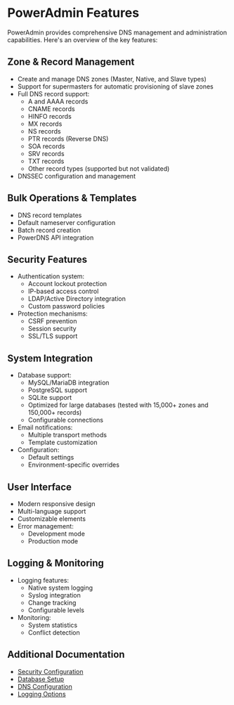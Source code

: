 # PowerAdmin Features

PowerAdmin provides comprehensive DNS management and administration capabilities. Here's an overview of the key features:

## Zone & Record Management

* Create and manage DNS zones (Master, Native, and Slave types)
* Support for supermasters for automatic provisioning of slave zones
* Full DNS record support:
    * A and AAAA records
    * CNAME records
    * HINFO records
    * MX records
    * NS records
    * PTR records (Reverse DNS)
    * SOA records
    * SRV records
    * TXT records
    * Other record types (supported but not validated)
* DNSSEC configuration and management

## Bulk Operations & Templates

* DNS record templates
* Default nameserver configuration
* Batch record creation
* PowerDNS API integration

## Security Features

* Authentication system:
    * Account lockout protection
    * IP-based access control
    * LDAP/Active Directory integration
    * Custom password policies
* Protection mechanisms:
    * CSRF prevention
    * Session security
    * SSL/TLS support

## System Integration

* Database support:
    * MySQL/MariaDB integration
    * PostgreSQL support
    * SQLite support
    * Optimized for large databases (tested with 15,000+ zones and 150,000+ records)
    * Configurable connections
* Email notifications:
    * Multiple transport methods
    * Template customization
* Configuration:
    * Default settings
    * Environment-specific overrides

## User Interface

* Modern responsive design
* Multi-language support
* Customizable elements
* Error management:
    * Development mode
    * Production mode

## Logging & Monitoring

* Logging features:
    * Native system logging
    * Syslog integration
    * Change tracking
    * Configurable levels
* Monitoring:
    * System statistics
    * Conflict detection

## Additional Documentation

* [Security Configuration](../configuration/security-policies.md)
* [Database Setup](../configuration/database.md)
* [DNS Configuration](../configuration/dns-settings.md)
* [Logging Options](../configuration/logging.md)